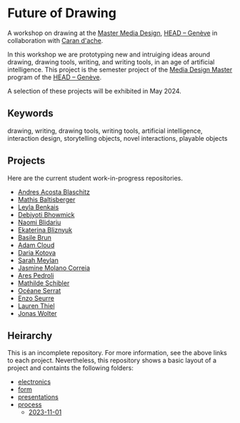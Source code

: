 # Future of Drawing
A workshop on drawing at the [Master Media Design](https://www.hesge.ch/head/en/programs-research/master-arts-media-design), [HEAD – Genève](http://head-geneve.ch) in collaboration with [Caran d'ache](https://www.carandache.com/ch/en).

In this workshop we are prototyping new and intruiging ideas around drawing, drawing tools, writing, and writing tools, in an age of artificial intelligence. This project is the semester project of the [Media Design Master](https://www.hesge.ch/head/en/programs-research/master-arts-media-design) program of the [HEAD – Genève](http://head-geneve.ch).

A selection of these projects will be exhibited in May 2024.

## Keywords
drawing, writing, drawing tools, writing tools, artificial intelligence, interaction design, storytelling objects, novel interactions, playable objects

## Projects
Here are the current student work-in-progress repositories.

- [Andres Acosta Blaschitz](https://github.com/blaschitzandres/head-md-future-of-drawing)
- [Mathis Baltisberger](https://github.com/Mastis3000/head-md1-future-of-drawing)
- [Leyla Benkais](https://github.com/leyyleyyy/head-md-future-of-drawing)
- [Debjyoti Bhowmick](https://github.com/Debjyoti001/head-md1-future-of-drawing)
- [Naomi Blidariu](https://github.com/NaomiBldr/head-md-future_of_drawing)
- [Ekaterina Bliznyuk](https://github.com/qtxs/head-md-future-of-drawing)
- [Basile Brun](https://github.com/chap0ng/2023-head-md-future-of-drawing)
- [Adam Cloud](https://github.com/cybrneon/head-md-future-of-drawing)
- [Daria Kotova](https://github.com/daria-kotova/head-md-future-of-drawing)
- [Sarah Meylan](https://github.com/SarahM1236/head-md-future-of-drawing)
- [Jasmine Molano Correia](https://github.com/JasmineMolanoco/head-md1-futur-of-drawing)
- [Ares Pedroli](https://github.com/Aresin1998/head-md-future-of-drawing)
- [Mathilde Schibler](https://github.com/nolosaw/head-md-future-of-drawing/)
- [Océane Serrat](https://github.com/oserratr/head-md-caran-ache-project)
- [Enzo Seurre](https://github.com/Artemistake/head-md-future-of-drawing)
- [Lauren Thiel](https://github.com/pensthiel/head-md-future-of-drawing)
- [Jonas Wolter](https://github.com/ww-wolt/head-md-future-of-drawing)

## Heirarchy
This is an incomplete repository. For more information, see the above links to each project. Nevertheless, this repository shows a basic layout of a project and containts the following folders:

- [electronics](electronics/)
- [form](form/)
- [presentations](presentations/)
- [process](process/)
	- [2023-11-01](process/2023-11-01/)